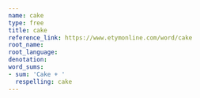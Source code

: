 ```yaml
---
name: cake
type: free
title: cake
reference_link: https://www.etymonline.com/word/cake
root_name: 
root_language: 
denotation: 
word_sums:
- sum: 'Cake + '
  respelling: cake
---
```

